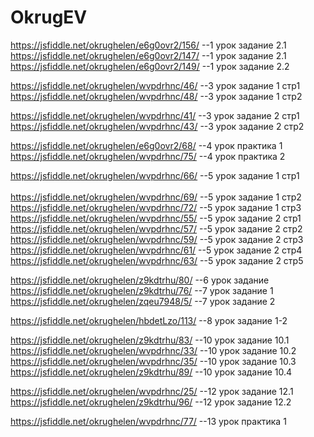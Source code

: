 # OkrugEV


https://jsfiddle.net/okrughelen/e6g0ovr2/156/ --1 урок задание 2.1<br>
https://jsfiddle.net/okrughelen/e6g0ovr2/147/ --1 урок задание 2.1<br>
https://jsfiddle.net/okrughelen/e6g0ovr2/149/ --1 урок задание 2.2<br>

https://jsfiddle.net/okrughelen/wvpdrhnc/46/ --3 урок задание 1 cтр1<br>
https://jsfiddle.net/okrughelen/wvpdrhnc/48/ --3 урок задание 1 стр2<br>

https://jsfiddle.net/okrughelen/wvpdrhnc/41/ --3 урок задание 2 стр1<br>
https://jsfiddle.net/okrughelen/wvpdrhnc/43/ --3 урок задание 2 стр2<br>

https://jsfiddle.net/okrughelen/e6g0ovr2/68/  --4 урок практика 1<br>
https://jsfiddle.net/okrughelen/wvpdrhnc/75/ --4 урок практика 2<br>

https://jsfiddle.net/okrughelen/wvpdrhnc/66/ --5 урок задание 1 cтр1<br>  
https://jsfiddle.net/okrughelen/wvpdrhnc/69/ --5 урок задание 1 cтр2<br>
https://jsfiddle.net/okrughelen/wvpdrhnc/72/ --5 урок задание 1 cтр3<br>
https://jsfiddle.net/okrughelen/wvpdrhnc/55/   --5 урок задание 2 cтр1<br>
https://jsfiddle.net/okrughelen/wvpdrhnc/57/   --5 урок задание 2 cтр2<br>
https://jsfiddle.net/okrughelen/wvpdrhnc/59/   --5 урок задание 2 cтр3<br>
https://jsfiddle.net/okrughelen/wvpdrhnc/61/   --5 урок задание 2 cтр4<br>
https://jsfiddle.net/okrughelen/wvpdrhnc/63/  --5 урок задание 2 cтр5<br>

https://jsfiddle.net/okrughelen/z9kdtrhu/80/  --6 урок задание<br>
https://jsfiddle.net/okrughelen/z9kdtrhu/76/  --7 урок задание 1<br>
https://jsfiddle.net/okrughelen/zqeu7948/5/   --7 урок задание 2<br>

https://jsfiddle.net/okrughelen/hbdetLzo/113/ --8 урок задание 1-2<br>

https://jsfiddle.net/okrughelen/z9kdtrhu/83/ --10 урок задание 10.1<br>
https://jsfiddle.net/okrughelen/wvpdrhnc/33/ --10 урок задание 10.2<br>
https://jsfiddle.net/okrughelen/wvpdrhnc/35/ --10 урок задание 10.3<br>
https://jsfiddle.net/okrughelen/z9kdtrhu/89/ --10 урок задание 10.4<br>

https://jsfiddle.net/okrughelen/wvpdrhnc/25/ --12 урок задание 12.1<br>
https://jsfiddle.net/okrughelen/z9kdtrhu/96/ --12 урок задание 12.2<br>


https://jsfiddle.net/okrughelen/wvpdrhnc/77/ --13 урок практика 1<br>
